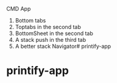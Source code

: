 CMD App
1. Bottom tabs
2. Toptabs in the second tab
3. BottomSheet in the second tab
4. A stack push in the third tab
5. A better stack Navigator# printify-app
# printify-app
